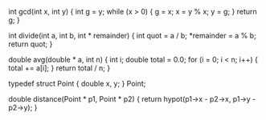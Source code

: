int gcd(int x, int y) 
{ 
    int g = y; 
    while (x > 0) 
    { 
        g = x; 
        x = y % x; 
        y = g; 
    } 
    return g; 
} 
  
int divide(int a, int b, int * remainder) 
{ 
    int quot = a / b; 
    *remainder = a % b; 
    return quot; 
} 
  
double avg(double * a, int n) 
{ 
    int i; 
    double total = 0.0; 
    for (i = 0; i < n; i++) 
    { 
        total += a[i]; 
    } 
    return total / n; 
} 
  
typedef struct Point 
{ 
    double x, y; 
} Point; 
  
double distance(Point * p1, Point * p2) 
{ 
    return hypot(p1->x - p2->x, p1->y - p2->y); 
} 
